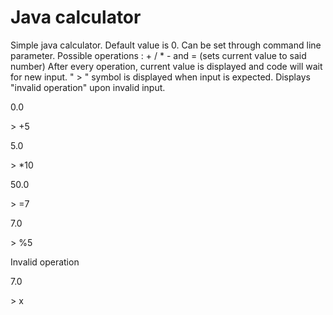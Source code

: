 # Java calculator

Simple java calculator. 
Default value is 0. Can be set through command line parameter. 
Possible operations : + / * - and 
= (sets current value to said number)
After every operation, current value is displayed and code will wait for new input. 
 " > " symbol is displayed when input is expected.
 Displays "invalid operation" upon invalid input.
 
 0.0
 
&gt; +5

5.0

&gt; *10

50.0

&gt; =7

7.0

&gt; %5

Invalid operation

7.0

&gt; x
